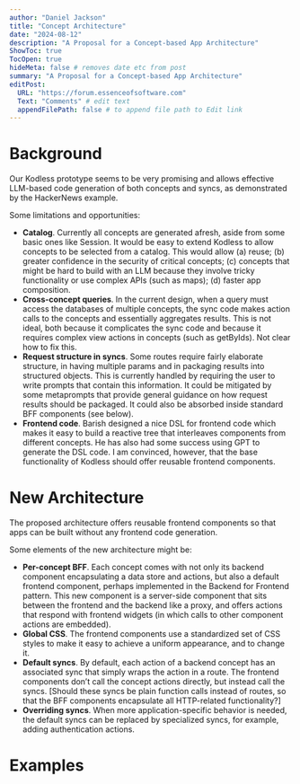 ```yaml
---
author: "Daniel Jackson"
title: "Concept Architecture"
date: "2024-08-12"
description: "A Proposal for a Concept-based App Architecture"
ShowToc: true
TocOpen: true
hideMeta: false # removes date etc from post
summary: "A Proposal for a Concept-based App Architecture"
editPost:
  URL: "https://forum.essenceofsoftware.com"
  Text: "Comments" # edit text
  appendFilePath: false # to append file path to Edit link
---
```


# Background
Our Kodless prototype seems to be very promising and allows effective LLM-based code generation of both concepts and syncs, as demonstrated by the HackerNews example.

Some limitations and opportunities:
- **Catalog**. Currently all concepts are generated afresh, aside from some basic ones like Session. It would be easy to extend Kodless to allow concepts to be selected from a catalog. This would allow (a) reuse; (b) greater confidence in the security of critical concepts; (c) concepts that might be hard to build with an LLM because they involve tricky functionality or use complex APIs (such as maps); (d) faster app composition.
- **Cross-concept queries**. In the current design, when a query must access the databases of multiple concepts, the sync code makes action calls to the concepts and essentially aggregates results. This is not ideal, both because it complicates the sync code and because it requires complex view actions in concepts (such as getByIds). Not clear how to fix this.
- **Request structure in syncs**. Some routes require fairly elaborate structure, in having multiple params and in packaging results into structured objects. This is currently handled by requiring the user to write prompts that contain this information. It could be mitigated by some metaprompts that provide general guidance on how request results should be packaged. It could also be absorbed inside standard BFF components (see below).
- **Frontend code**. Barish designed a nice DSL for frontend code which makes it easy to build a reactive tree that interleaves components from different concepts. He has also had some success using GPT to generate the DSL code. I am convinced, however, that the base functionality of Kodless should offer reusable frontend components.

# New Architecture

The proposed architecture offers reusable frontend components so that apps can be built without any frontend code generation.

Some elements of the new architecture might be:

- **Per-concept BFF**. Each concept comes with not only its backend component encapsulating a data store and actions, but also a default frontend component, perhaps implemented in the Backend for Frontend pattern. This new component is a server-side component that sits between the frontend and the backend like a proxy, and offers actions that respond with frontend widgets (in which calls to other component actions are embedded). 
- **Global CSS**. The frontend components use a standardized set of CSS styles to make it easy to achieve a uniform appearance, and to change it.
- **Default syncs**. By default, each action of a backend concept has an associated sync that simply wraps the action in a route. The frontend components don’t call the concept actions directly, but instead call the syncs. [Should these syncs be plain function calls instead of routes, so that the BFF components encapsulate all HTTP-related functionality?]
- **Overriding syncs**. When more application-specific behavior is needed, the default syncs can be replaced by specialized syncs, for example, adding authentication actions.

# Examples
